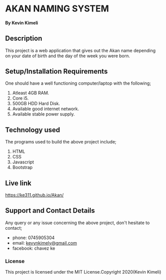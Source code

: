 # AKAN NAMING SYSTEM

#### By Kevin Kimeli
## Description
This project is a web application that gives out the Akan name depending on your date of birth and the day of the week you were born.
## Setup/Installation Requirements
One should have a well functioning computer/laptop with the following;
1. Atleast 4GB RAM.
2. Core i5.
3. 500GB HDD Hard Disk.
4. Available good internet network.
5. Available stable power supply.

## Technology used
The programs used to build the above project include;
1. HTML
2. CSS
3. Javascript
4. Bootstrap


## Live link
https://ke311.github.io/Akan/

## Support and Contact Details
Any query or any issue concerning the above project, don't hesitate to contact;
+ phone: 0745905304
+ email: kevynkimely@gmail.com
+ facebook: chavez ke

### License
This project is licensed under the MIT License.Copyright 2020(Kevin Kimeli)